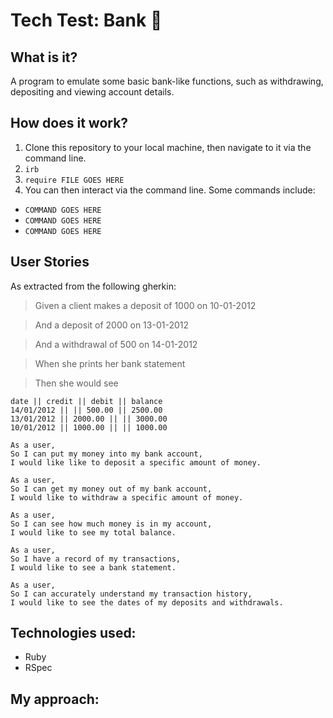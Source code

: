 # Tech Test: Bank 💸

## What is it?

A program to emulate some basic bank-like functions, such as withdrawing, depositing and viewing account details.

## How does it work?

1. Clone this repository to your local machine, then navigate to it via the command line.
2. ```irb```
3. ```require FILE GOES HERE```
4. You can then interact via the command line. Some commands include:
  * ```COMMAND GOES HERE```
  * ```COMMAND GOES HERE```
  * ```COMMAND GOES HERE```

## User Stories

As extracted from the following gherkin:

>Given a client makes a deposit of 1000 on 10-01-2012

>And a deposit of 2000 on 13-01-2012

>And a withdrawal of 500 on 14-01-2012

>When she prints her bank statement

>Then she would see
```
date || credit || debit || balance
14/01/2012 || || 500.00 || 2500.00
13/01/2012 || 2000.00 || || 3000.00
10/01/2012 || 1000.00 || || 1000.00
```
```
As a user,
So I can put my money into my bank account,
I would like like to deposit a specific amount of money.
```
```
As a user,
So I can get my money out of my bank account,
I would like to withdraw a specific amount of money.
```
```
As a user,
So I can see how much money is in my account,
I would like to see my total balance.
```
```
As a user,
So I have a record of my transactions,
I would like to see a bank statement.
```
```
As a user,
So I can accurately understand my transaction history,
I would like to see the dates of my deposits and withdrawals.
```

## Technologies used:

- Ruby
- RSpec

## My approach:
